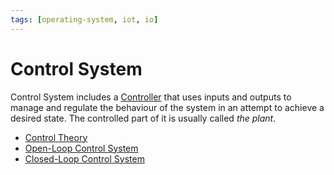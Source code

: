 ```yaml
---
tags: [operating-system, iot, io]
---
```


# Control System

Control System includes a [Controller](202409101358.md) that uses inputs and
outputs to manage and regulate the behaviour of the system in an attempt to
achieve a desired state. The controlled part of it is usually called *the
plant*.

- [Control Theory](202409101404.md)
- [Open-Loop Control System](202409101406.md)
- [Closed-Loop Control System](202409101408.md)
